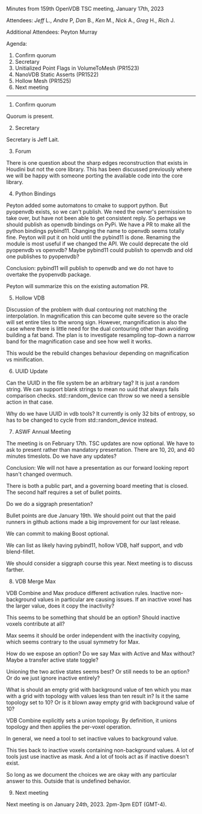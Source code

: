 Minutes from 159th OpenVDB TSC meeting, January 17th, 2023

Attendees: *Jeff* L., *Andre* P, *Dan* B., *Ken* M., *Nick* A., *Greg*
H., *Rich* J.

Additional Attendees: Peyton Murray

Agenda:

1) Confirm quorum
2) Secretary
3) Unitialized Point Flags in VolumeToMesh (PR1523)
4) NanoVDB Static Asserts (PR1522)
5) Hollow Mesh (PR1525)
6) Next meeting

------------

1) Confirm quorum

Quorum is present.

2) Secretary

Secretary is Jeff Lait.

3) Forum

There is one question about the sharp edges reconstruction that exists
in Houdini but not the core library.  This has been discussed
previously where we will be happy with someone porting the available
code into the core library.

4) Python Bindings

Peyton added some automatons to cmake to support python.  But
pyopenvdb exists, so we can't publish.  We need the owner's permission
to take over, but have not been able to get consistent reply.   So
perhaps we should publish as openvdb bindings on PyPi.  We have a PR
to make all the python bindings pybind11.  Changing the name to
openvdb seems totally fine.  Peyton will put it on hold until the
pybind11 is done.  Renaming the module is most useful if we changed
the API.  We could deprecate the old pyopenvdb vs openvdb?  Maybe
pybind11 could publish to openvdb and old one publishes to pyopenvdb?

Conclusion: pybind11 will publish to openvdb and we do not have to overtake
the pyopenvdb package.

Peyton will summarize this on the existing automation PR.

5) Hollow VDB

Discussion of the problem with dual contouring not matching the
interpolation.  In magnification this can become quite severe so the
oracle will set entire tiles to the wrong sign.  However,
mangnification is also the case where there is little need for the
dual contouring other than avoiding building a fat band.  The plan is
to investigate resampling top-down a narrow band for the magnification
case and see how well it works.

This would be the rebuild changes behaviour depending on magnification
vs minification.


6) UUID Update

Can the UUID in the file system be an arbitrary tag?  It is just a
random string.   We can support blank strings to mean no uuid that
always fails comparison checks.  std::random_device can throw so we
need a sensible action in that case.

Why do we have UUID in vdb tools?  It currently is only 32 bits of
entropy, so has to be changed to cycle from std::random_device
instead.

7) ASWF Annual Meeting

The meeting is on February 17th.  TSC updates are now optional.  We
have to ask to present rather than mandatory presentation.  There are
10, 20, and 40 minutes timeslots.  Do we have any updates?

Conclusion: We will not have a presentation as our forward looking
report hasn't changed overmuch.

There is both a public part, and a governing board meeting that is
closed.  The second half requires a set of bullet points.  

Do we do a siggraph presentation?

Bullet points are due January 19th.  We should point out that the paid
runners in github actions made a big improvement for our last release.

We can commit to making Boost optional.

We can list as likely having pybind11, hollow VDB, half support, and
vdb blend-fillet.

We should consider a siggraph course this year.  Next meeting is to
discuss farther.

8) VDB Merge Max

VDB Combine and Max produce different activation rules.   Inactive
non-background values in particular are causing issues.  If an
inactive voxel has the larger value, does it copy the inactivity?

This seems to be something that should be an option?   Should inactive
voxels contribute at all?

Max seems it should be order independent with the inactivity copying,
which seems contrary to the usual symmetry for Max.

How do we expose an option?  Do we say Max with Active and Max
without?  Maybe a transfer active state toggle?

Unioning the two active states seems best? Or still needs to be an
option?  Or do we just ignore inactive entirely? 

What is should an empty grid with background value of ten which you
max with a grid with topology with values less than ten result in?  Is
it the same topology set to 10?  Or is it blown away empty grid with
background value of 10?

VDB Combine explicitly sets a union topology.  By definition, it
unions topology and then applies the per-voxel operation.

In general, we need a tool to set inactive values to background value.

This ties back to inactive voxels containing non-background values.  A
lot of tools just use inactive as mask.   And a lot of tools act as if
inactive doesn't exist.

So long as we document the choices we are okay with any particular
answer to this.  Outside that is undefined behavior.  

9) Next meeting

Next meeting is on January 24th, 2023. 2pm-3pm EDT (GMT-4).
